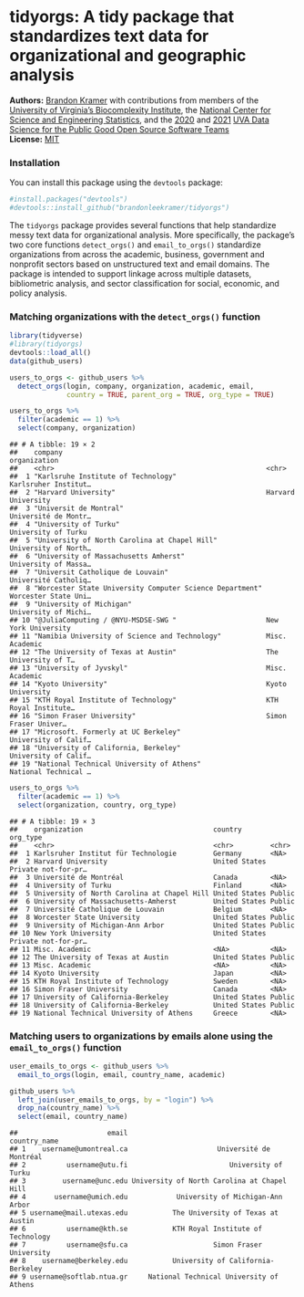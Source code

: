 
# tidyorgs: A tidy package that standardizes text data for organizational and geographic analysis

**Authors:** [Brandon Kramer](https://www.brandonleekramer.com/) with
contributions from members of the [University of Virginia’s
Biocomplexity
Institute](https://biocomplexity.virginia.edu/institute/divisions/social-and-decision-analytics),
the [National Center for Science and Engineering
Statistics](https://www.nsf.gov/statistics/), and the
[2020](https://dspg-young-scholars-program.github.io/dspg20oss/team/?dspg)
and [2021](https://dspgtools.shinyapps.io/dspg21oss/) [UVA Data Science
for the Public Good Open Source Software
Teams](https://biocomplexity.virginia.edu/institute/divisions/social-and-decision-analytics/dspg)<br/>
**License:** [MIT](https://opensource.org/licenses/MIT)<br/>

### Installation

You can install this package using the `devtools` package:

``` r
#install.packages("devtools")
#devtools::install_github("brandonleekramer/tidyorgs") 
```

The `tidyorgs` package provides several functions that help standardize
messy text data for organizational analysis. More specifically, the
package’s two core functions `detect_orgs()` and `email_to_orgs()`
standardize organizations from across the academic, business, government
and nonprofit sectors based on unstructured text and email domains. The
package is intended to support linkage across multiple datasets,
bibliometric analysis, and sector classification for social, economic,
and policy analysis.

### Matching organizations with the `detect_orgs()` function

``` r
library(tidyverse)
#library(tidyorgs)
devtools::load_all()
data(github_users)

users_to_orgs <- github_users %>%
  detect_orgs(login, company, organization, academic, email, 
              country = TRUE, parent_org = TRUE, org_type = TRUE) 

users_to_orgs %>% 
  filter(academic == 1) %>% 
  select(company, organization) 
```

    ## # A tibble: 19 × 2
    ##    company                                                  organization        
    ##    <chr>                                                    <chr>               
    ##  1 "Karlsruhe Institute of Technology"                      Karlsruher Institut…
    ##  2 "Harvard University"                                     Harvard University  
    ##  3 "Universit de Montral"                                   Université de Montr…
    ##  4 "University of Turku"                                    University of Turku 
    ##  5 "University of North Carolina at Chapel Hill"            University of North…
    ##  6 "University of Massachusetts Amherst"                    University of Massa…
    ##  7 "Universit Catholique de Louvain"                        Université Catholiq…
    ##  8 "Worcester State University Computer Science Department" Worcester State Uni…
    ##  9 "University of Michigan"                                 University of Michi…
    ## 10 "@JuliaComputing / @NYU-MSDSE-SWG "                      New York University 
    ## 11 "Namibia University of Science and Technology"           Misc. Academic      
    ## 12 "The University of Texas at Austin"                      The University of T…
    ## 13 "University of Jyvskyl"                                  Misc. Academic      
    ## 14 "Kyoto University"                                       Kyoto University    
    ## 15 "KTH Royal Institute of Technology"                      KTH Royal Institute…
    ## 16 "Simon Fraser University"                                Simon Fraser Univer…
    ## 17 "Microsoft. Formerly at UC Berkeley"                     University of Calif…
    ## 18 "University of California, Berkeley"                     University of Calif…
    ## 19 "National Technical University of Athens"                National Technical …

``` r
users_to_orgs %>% 
  filter(academic == 1) %>% 
  select(organization, country, org_type) 
```

    ## # A tibble: 19 × 3
    ##    organization                                country       org_type           
    ##    <chr>                                       <chr>         <chr>              
    ##  1 Karlsruher Institut für Technologie         Germany       <NA>               
    ##  2 Harvard University                          United States Private not-for-pr…
    ##  3 Université de Montréal                      Canada        <NA>               
    ##  4 University of Turku                         Finland       <NA>               
    ##  5 University of North Carolina at Chapel Hill United States Public             
    ##  6 University of Massachusetts-Amherst         United States Public             
    ##  7 Université Catholique de Louvain            Belgium       <NA>               
    ##  8 Worcester State University                  United States Public             
    ##  9 University of Michigan-Ann Arbor            United States Public             
    ## 10 New York University                         United States Private not-for-pr…
    ## 11 Misc. Academic                              <NA>          <NA>               
    ## 12 The University of Texas at Austin           United States Public             
    ## 13 Misc. Academic                              <NA>          <NA>               
    ## 14 Kyoto University                            Japan         <NA>               
    ## 15 KTH Royal Institute of Technology           Sweden        <NA>               
    ## 16 Simon Fraser University                     Canada        <NA>               
    ## 17 University of California-Berkeley           United States Public             
    ## 18 University of California-Berkeley           United States Public             
    ## 19 National Technical University of Athens     Greece        <NA>

### Matching users to organizations by emails alone using the `email_to_orgs()` function

``` r
user_emails_to_orgs <- github_users %>%
  email_to_orgs(login, email, country_name, academic) 

github_users %>% 
  left_join(user_emails_to_orgs, by = "login") %>% 
  drop_na(country_name) %>% 
  select(email, country_name)
```

    ##                      email                                country_name
    ## 1    username@umontreal.ca                      Université de Montréal
    ## 2          username@utu.fi                         University of Turku
    ## 3         username@unc.edu University of North Carolina at Chapel Hill
    ## 4       username@umich.edu            University of Michigan-Ann Arbor
    ## 5 username@mail.utexas.edu           The University of Texas at Austin
    ## 6          username@kth.se           KTH Royal Institute of Technology
    ## 7          username@sfu.ca                     Simon Fraser University
    ## 8    username@berkeley.edu           University of California-Berkeley
    ## 9 username@softlab.ntua.gr     National Technical University of Athens

